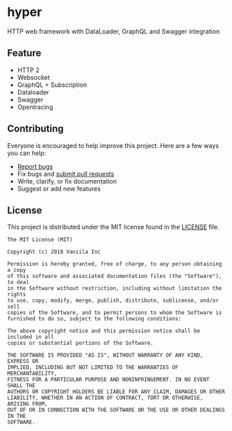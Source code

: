 # hyper
HTTP web framework with DataLoader, GraphQL and Swagger integration

## Feature

* HTTP 2
* Websocket
* GraphQL + Subscription
* Dataloader
* Swagger
* Opentracing

## Contributing

Everyone is encouraged to help improve this project. Here are a few ways you can help:

- [Report bugs](https://github.com/vaniila/hyper/issues)
- Fix bugs and [submit pull requests](https://github.com/vaniila/hyper/pulls)
- Write, clarify, or fix documentation
- Suggest or add new features

## License

This project is distributed under the MIT license found in the [LICENSE](./LICENSE) file.

```
The MIT License (MIT)

Copyright (c) 2018 Vaniila Inc

Permission is hereby granted, free of charge, to any person obtaining a copy
of this software and associated documentation files (the "Software"), to deal
in the Software without restriction, including without limitation the rights
to use, copy, modify, merge, publish, distribute, sublicense, and/or sell
copies of the Software, and to permit persons to whom the Software is
furnished to do so, subject to the following conditions:

The above copyright notice and this permission notice shall be included in all
copies or substantial portions of the Software.

THE SOFTWARE IS PROVIDED "AS IS", WITHOUT WARRANTY OF ANY KIND, EXPRESS OR
IMPLIED, INCLUDING BUT NOT LIMITED TO THE WARRANTIES OF MERCHANTABILITY,
FITNESS FOR A PARTICULAR PURPOSE AND NONINFRINGEMENT. IN NO EVENT SHALL THE
AUTHORS OR COPYRIGHT HOLDERS BE LIABLE FOR ANY CLAIM, DAMAGES OR OTHER
LIABILITY, WHETHER IN AN ACTION OF CONTRACT, TORT OR OTHERWISE, ARISING FROM,
OUT OF OR IN CONNECTION WITH THE SOFTWARE OR THE USE OR OTHER DEALINGS IN THE
SOFTWARE.
```

